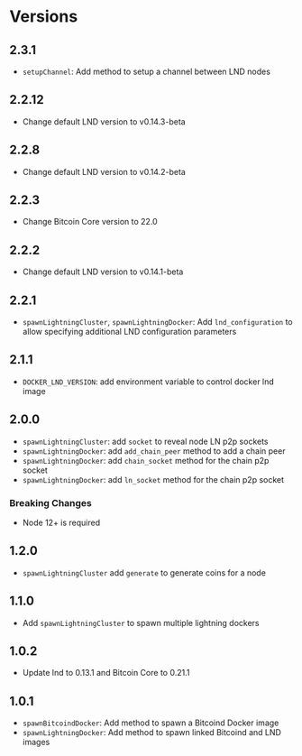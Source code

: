 # Versions

## 2.3.1

- `setupChannel`: Add method to setup a channel between LND nodes

## 2.2.12

- Change default LND version to v0.14.3-beta

## 2.2.8

- Change default LND version to v0.14.2-beta

## 2.2.3

- Change Bitcoin Core version to 22.0

## 2.2.2

- Change default LND version to v0.14.1-beta

## 2.2.1

- `spawnLightningCluster`, `spawnLightningDocker`: Add `lnd_configuration` to
    allow specifying additional LND configuration parameters

## 2.1.1

- `DOCKER_LND_VERSION`: add environment variable to control docker lnd image

## 2.0.0

- `spawnLightningCluster`: add `socket` to reveal node LN p2p sockets
- `spawnLightningDocker`: add `add_chain_peer` method to add a chain peer
- `spawnLightningDocker`: add `chain_socket` method for the chain p2p socket
- `spawnLightningDocker`: add `ln_socket` method for the chain p2p socket

### Breaking Changes

- Node 12+ is required

## 1.2.0

- `spawnLightningCluster` add `generate` to generate coins for a node

## 1.1.0

- Add `spawnLightningCluster` to spawn multiple lightning dockers

## 1.0.2

- Update lnd to 0.13.1 and Bitcoin Core to 0.21.1

## 1.0.1

- `spawnBitcoindDocker`: Add method to spawn a Bitcoind Docker image
- `spawnLightningDocker`: Add method to spawn linked Bitcoind and LND images
